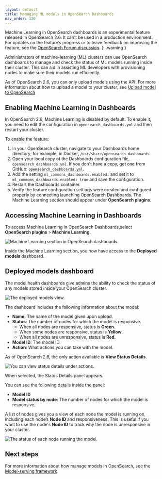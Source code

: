 ```yaml
---
layout: default
title: Managing ML models in OpenSearch Dashboards
nav_order: 120
---
```


Machine Learning in OpenSearch dashboards is an experimental feature released in OpenSearch 2.6. It can't be used in a production environment. For updates on the feature’s progress or to leave feedback on improving the feature, see the [OpenSearch Forum discussion](https://forum.opensearch.org/t/feedback-ml-commons-ml-model-health-dashboard-for-admins-experimental-release/12494).
{: .warning }

Administrators of machine-learning (ML) clusters can use OpenSearch dashboards to manage and check the status of ML models running inside their cluster. This can aid in assisting ML developers with provisioning nodes to make sure their models run efficiently.

As of OpenSearch 2.6, you can only upload models using the API. For more information about how to upload a model to your cluster, see [Upload model to OpenSearch]({{site.url}}{{site.baseurl}}/ml-commons-plugin/model-serving-framework#upload-model-to-opensearch)

## Enabling Machine Learning in Dashboards

In OpenSearch 2.6, Machine Learning is disabled by default. To enable it, you need to edit the configuration in `opensearch_dashboards.yml` and then restart your cluster.

To enable the feature:

1. In your OpenSearch cluster, navigate to your Dashboards home directory; for example, in Docker, `/usr/share/opensearch-dashboards`.
2. Open your local copy of the Dashboards configuration file, `opensearch_dashboards.yml`. If you don't have a copy, get one from GitHub: [`opensearch_dashboards.yml`](https://github.com/opensearch-project/OpenSearch-Dashboards/blob/main/config/opensearch_dashboards.yml).
3. Add the setting `ml_commons_dashboards.enabled:` and set it to  `ml_commons_dashboards.enabled: true` and save the configuration.
4. Restart the Dashboards container.
5. Verify the feature configuration settings were created and configured properly by connecting launching OpenSearch Dashboards. The Machine Learning section should appear under **OpenSearch plugins**.

## Accessing Machine Learning in Dashboards

To access Machine Learning in OpenSearch Dashboards,select **OpenSearch plugins** > **Machine Learning**. 

<img src="{{site.url}}{{site.baseurl}}/images/ml/ml-dashboard/ml-dashboard.png" alt="Machine Learning section in OpenSearch dashboards">

Inside the Machine Learning section, you now have access to the **Deployed models** dashboard.

## Deployed models dashboard

The model health dashboards give admins the ability to check the status of any models stored inside your OpenSearch cluster. 

<img src="{{site.url}}{{site.baseurl}}/images/ml/ml-dashboard/deployed-models.png" alt="The deployed models view.">

The dashboard includes the following information about the model:

- **Name**: The name of the model given upon upload.
- **Status**: The number of nodes for which the model is responsive. 
   - When all nodes are responsive, status is **Green**.
   - When some nodes are responsive, status is **Yellow**.
   - When all nodes are unresponsive, status is **Red**.
- **Model ID**: The model ID.
- **Action**: What actions you can take with the model.

As of OpenSearch 2.6, the only action available is **View Status Details**. 

<img src="{{site.url}}{{site.baseurl}}/images/ml/ml-dashboard/view-status-details.png" alt="You can view status details under actions.">

When selected, the Status Details panel appears.

You can see the following details inside the panel:

- **Model ID**
- **Model status by node**: The number of nodes for which the model is responsive.

A list of nodes gives you a view of each node the model is running on, including each node’s **Node ID** and responsiveness. This is useful if you want to use the node's **Node ID** to track why the node is unresponsive in your cluster.

<img src="{{site.url}}{{site.baseurl}}/images/ml/ml-dashboard/model-node-details.png" alt="The status of each node running the model.">

## Next steps

For more information about how manage models in OpenSearch, see the [Model-serving framework]({{site.url}}{{site.baseurl}}/ml-commons-plugin/model-serving-framework/).
